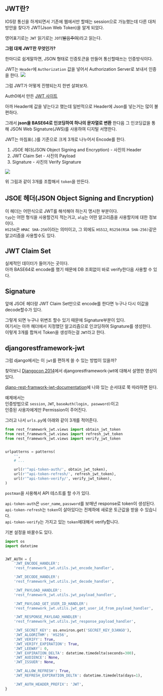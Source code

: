 ## JWT란?
IOS랑 통신을 하게되면서 기존에 웹에서만 할때는 session으로 가능했는데 다른 대처방안을 찾다가
JWT(Json Web Token)을 알게 되었다.

영어표기로는 `JWT` 읽기로는 `JOT`(~~발음주의~~)라고 읽는다. 

**그럼 대체 JWT란 무엇인가?**

한마디로 쉽게말하면, JSON 형태로 인증토큰을 만들어 통신할때쓰는 인증방식이다.

JWT는 `Header`에 `Authorization` 값을 넣어서 Authorization Server로 보내서 인증을 한다.
![](https://gist.githubusercontent.com/LeoHeo/c9678154b1dadd85add5862b30e969f8/raw/fc142d497f9b267c80c9e14d77ceead6cdb02be7/jwt.png)

그럼 JWT가 어떻게 진행되는지 한번 살펴보자.

Auth0에서 만든 [JWT 사이트](https://jwt.io/introduction/)

아까 Header에 값을 넣는다고 했는데 일반적으로 Header에 Json를 넣는거는 많이 불편하다.

그래서 **json을 BASE64로 인코딩하여 하나의 문자열로 변환** 한다음 그 인코딩값을 통해 JSON Web Signature(JWS)를 사용하여 디지털 서명한다. 

JWT는 마침표(`.`)를 기준으로 크게 3개로 나누어서 Encode를 한다.<br>
1. JSOE 헤더(JSON Object Signing and Encryption) - 사진의 Header<br>
2. JWT Claim Set - 사진의 Payload<br>
3. Signature - 사진의 Verify Signature<br>

![](https://gist.githubusercontent.com/LeoHeo/c9678154b1dadd85add5862b30e969f8/raw/f76b28d3633908efe0ad1777ee333592ee5efc4a/jwt2.png)

위 그림과 같이 3개를 조합해서 `token`을 만든다.

## JSOE 헤더(JSON Object Signing and Encryption)
이 헤더는 어떤식으로 JWT를 해석해야 하는지 명시한 부분이다.<br>
`typ`는 어떤 형식을 사용할건지 적는거고, `alg`는 어떤 알고리즘을 사용할지에 대한 정보이다.<br>
`HS256`은 `HMAC SHA-256`이라는 의미이고, 그 외에도 `HS512`, `RS256(RSA SHA-256)`같은 알고리즘을 사용할수도 있다.<br>

## JWT Claim Set
실제적인 데이터가 들어가는 곳이다.<br>
아까 BASE64로 encode를 했기 때문에 DB 조회없이 바로 verify한다음 사용할 수 있다.

## Signature
앞에 JSOE 헤더랑 JWT Claim Set만으로 encode를 한다면 누구나 다시 이값을 decode할수가 있다.

그렇게 되면 누구나 위변조 할수 있기 때문에 Signature부분이 있다.<br>
여기서는 아까 헤더에서 지정했던 알고리즘으로 인코딩하여 Signature를 생성한다.<br>
이렇게 3개를 합쳐서 Token을 생성하는걸 `JWT`라고 한다.<br>

## djangorestframework-jwt
그럼 django에서는 이 `jwt`를 편하게 쓸 수 있는 방법이 있을까?

찾아보니 [Djangocon 2014](https://www.youtube.com/watch?v=825hodQ61bg)에서 djangorestframework-jwt에 대해서 설명한 영상이 있다.

[djano-rest-framwork-jwt-documentation](http://getblimp.github.io/django-rest-framework-jwt/)에 나와 있는 순서대로 쭉 따라하면 된다.

예제에서는<br>
인증방법으로 `session`, `JWT`, `baseAuth(login, paswword)`이고<br>
인증된 사용자에게만 Permission이 주어진다.

그러고 나서 `urls.py`에 아래와 같이 3개를 적어준다.

```python
from rest_framework_jwt.views import obtain_jwt_token
from rest_framework_jwt.views import refresh_jwt_token
from rest_framework_jwt.views import verify_jwt_token


urlpatterns = patterns(
    '',
    # ...

    url(r'^api-token-auth/', obtain_jwt_token),
    url(r'^api-token-refresh/', refresh_jwt_token),
    url(r'^api-token-verify/', verify_jwt_token),
)
```

`postman`을 사용해서 API 테스트를 할 수가 있다.

`api-token-auth`은 `user_name`, `password`를 보매년 response로 token이 생성된다.<br>
`api-token-refresh`는 `token`이 살아있다는 전제하에 새로운 토근값을 받을 수 있습니다.<br>
`api-token-verify`는 가지고 있는 `token`에대해서 verify합니다.<br>

기본 설정을 바꿀수도 있다.
```python
import os
import datetime


JWT_AUTH = {
    'JWT_ENCODE_HANDLER':
    'rest_framework_jwt.utils.jwt_encode_handler',

    'JWT_DECODE_HANDLER':
    'rest_framework_jwt.utils.jwt_decode_handler',

    'JWT_PAYLOAD_HANDLER':
    'rest_framework_jwt.utils.jwt_payload_handler',

    'JWT_PAYLOAD_GET_USER_ID_HANDLER':
    'rest_framework_jwt.utils.jwt_get_user_id_from_payload_handler',

    'JWT_RESPONSE_PAYLOAD_HANDLER':
    'rest_framework_jwt.utils.jwt_response_payload_handler',

    'JWT_SECRET_KEY': os.environ.get('SECRET_KEY_DJANGO'),
    'JWT_ALGORITHM': 'HS256',
    'JWT_VERIFY': True,
    'JWT_VERIFY_EXPIRATION': True,
    'JWT_LEEWAY': 0,
    'JWT_EXPIRATION_DELTA': datetime.timedelta(seconds=300),
    'JWT_AUDIENCE': None,
    'JWT_ISSUER': None,

    'JWT_ALLOW_REFRESH': True,
    'JWT_REFRESH_EXPIRATION_DELTA': datetime.timedelta(days=1),

    'JWT_AUTH_HEADER_PREFIX': 'JWT',
}
```